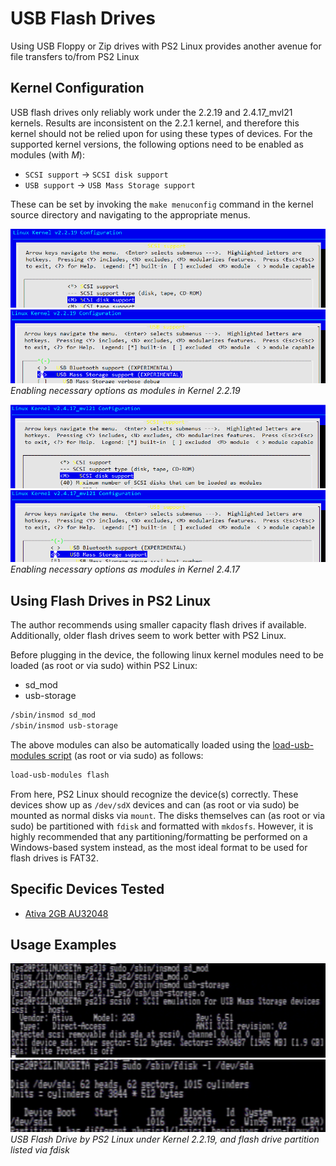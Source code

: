 # USB Flash Drives

Using USB Floppy or Zip drives with PS2 Linux provides another avenue for file transfers to/from PS2 Linux

## Kernel Configuration

USB flash drives only reliably work under the 2.2.19 and 2.4.17_mvl21 kernels. Results are inconsistent on the 2.2.1 kernel, and therefore this kernel should not be relied upon for using these types of devices. For the supported kernel versions, the following options need to be enabled as modules (with *M*):
* ```SCSI support``` -> ```SCSI disk support```
* ```USB support``` -> ```USB Mass Storage support```

These can be set by invoking the ```make menuconfig``` command in the kernel source directory and navigating to the appropriate menus.

![](../2.2.19-sd_mod.png?raw=true)  
![](../2.2.19_usb-storage.png?raw=true)  
*Enabling necessary options as modules in Kernel 2.2.19*

![](../2.4.17-sd_mod.png?raw=true)  
![](../2.4.17_usb-storage.png?raw=true)  
*Enabling necessary options as modules in Kernel 2.4.17*

## Using Flash Drives in PS2 Linux

The author recommends using smaller capacity flash drives if available. Additionally, older flash drives seem to work better with PS2 Linux.

Before plugging in the device, the following linux kernel modules need to be loaded (as root or via sudo) within PS2 Linux:  
* sd_mod
* usb-storage
```bash
/sbin/insmod sd_mod
/sbin/insmod usb-storage
```

The above modules can also be automatically loaded using the [load-usb-modules script](../../Scripts/load-usb-modules) (as root or via sudo) as follows:
```bash
load-usb-modules flash
```

From here, PS2 Linux should recognize the device(s) correctly. These devices show up as ```/dev/sdX``` devices and can (as root or via sudo) be mounted as normal disks via ```mount```. The disks themselves can (as root or via sudo) be partitioned with ```fdisk``` and formatted with ```mkdosfs```. However, it is highly recommended that any partitioning/formatting be performed on a Windows-based system instead, as the most ideal format to be used for flash drives is FAT32.

## Specific Devices Tested

* [Ativa 2GB AU32048](https://www.officedepot.com/a/products/564177/Ativa-USB-20-FlipTop-Flash-Drive/)

## Usage Examples

![](USB_flash_2.2.19.png?raw=true)  
![](flash_fdisk.png?raw=true)  
*USB Flash Drive by PS2 Linux under Kernel 2.2.19, and flash drive partition listed via fdisk*

